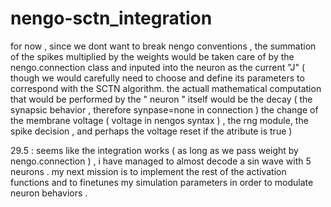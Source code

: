 # nengo-sctn_integration
 for now , since we dont want to break nengo conventions , the summation of the spikes multiplied by the weights would be taken care of by the nengo.connection class and inputed into the neuron as the current "J"  ( though we would carefully need to choose and define its parameters to correspond with the SCTN  algorithm.
 the actuall mathematical computation that would be performed by the " neuron " itself would be the decay ( the synapsic behavior  , therefore synpase=none in connection )  the  change of the membrane voltage ( voltage in nengos syntax )  ,  the rng  module, the spike decision , and perhaps the voltage reset if the atribute is true  )

29.5 : seems like the integration works ( as long as we pass weight by nengo.connection ) , i have managed to almost decode a sin wave with 5 neurons . my next mission is to implement the rest of the activation functions and to finetunes my  simulation parameters in order to modulate neuron behaviors .
